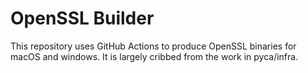 # OpenSSL Builder

This repository uses GitHub Actions to produce OpenSSL binaries for macOS and windows. It is largely cribbed from the work in pyca/infra.
